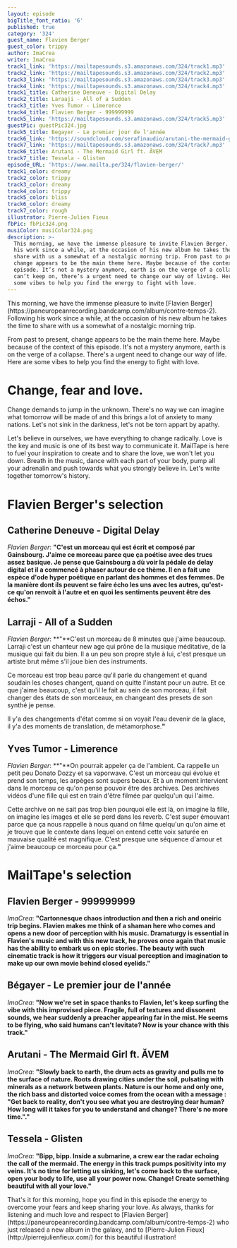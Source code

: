 ```yaml
---
layout: episode
bigTitle_font_ratio: '6'
published: true
category: '324'
guest_name: Flavien Berger
guest_color: trippy
author: ImaCrea
writer: ImaCrea
track1_link: 'https://mailtapesounds.s3.amazonaws.com/324/track1.mp3'
track2_link: 'https://mailtapesounds.s3.amazonaws.com/324/track2.mp3'
track3_link: 'https://mailtapesounds.s3.amazonaws.com/324/track3.mp3'
track4_link: 'https://mailtapesounds.s3.amazonaws.com/324/track4.mp3'
track1_title: Catherine Deneuve - Digital Delay
track2_title: Laraaji - All of a Sudden
track3_title: Yves Tumor - Limerence
track4_title: Flavien Berger - 999999999
track5_link: 'https://mailtapesounds.s3.amazonaws.com/324/track5.mp3'
guestPic: guestPic324.jpg
track5_title: Begayer - Le premier jour de l'année
track6_link: 'https://soundcloud.com/serafinaudio/arutani-the-mermaid-girl-ft-a'
track7_link: 'https://mailtapesounds.s3.amazonaws.com/324/track7.mp3'
track6_title: Arutani - The Mermaid Girl ft. ĂVEM
track7_title: Tessela - Glisten
episode_URL: 'https://www.mailta.pe/324/flavien-berger/'
track1_color: dreamy
track2_color: trippy
track3_color: dreamy
track4_color: trippy
track5_color: bliss
track6_color: dreamy
track7_color: rough
illustrator: Pierre-Julien Fieux
fbPic: fbPic324.png
musiColor: musiColor324.png
description: >-
  This morning, we have the immense pleasure to invite Flavien Berger. Following
  his work since a while, at the occasion of his new album he takes the time to
  share with us a somewhat of a nostalgic morning trip. From past to present,
  change appears to be the main theme here. Maybe because of the context of this
  episode. It’s not a mystery anymore, earth is on the verge of a collapse. We
  can’t keep on, there’s a urgent need to change our way of living. Here are
  some vibes to help you find the energy to fight with love.
---
```

<p id="introduction">This morning, we have the immense pleasure to invite [Flavien Berger](https://paneuropeanrecording.bandcamp.com/album/contre-temps-2). Following his work since a while, at the occasion of his new album he takes the time to share with us a somewhat of a nostalgic morning trip. 

From past to present, change appears to be the main theme here. Maybe because of the context of this episode. It's not a mystery anymore, earth is on the verge of a collapse. There's a urgent need to change our way of life. Here are some vibes to help you find the energy to fight with love.</p>

# Change, fear and love.
Change demands to jump in the unknown. There's no way we can imagine what tomorrow will be made of and this brings a lot of anxiety to many nations. Let's not sink in the darkness, let's not be torn appart by apathy.

Let's believe in ourselves, we have everything to change radically. Love is the key and music is one of its best way to communicate it. MailTape is here to fuel your inspiration to create and to share the love, we won't let you down. Breath in the music, dance with each part of your body, pump all your adrenalin and push towards what you strongly believe in. Let's write together tomorrow's history. 

# Flavien Berger's selection


## Catherine Deneuve - Digital Delay
_Flavien Berger_: **"**C'est un morceau qui est écrit et composé par Gainsbourg. J'aime ce morceau parce que ça poétise avec des trucs assez basique. Je pense que Gainsbourg a dù voir la pédale de delay digital et il a commencé à phaser autour de ce thème. Il en a fait une espèce d'ode hyper poétique en parlant des hommes et des femmes. De la manière dont ils peuvent se faire écho les uns avec les autres, qu'est-ce qu'on renvoit à l'autre et en quoi les sentiments peuvent être des échos.**"**

## Larraji - All of a Sudden
_Flavien Berger_: **"**C'est un morceau de 8 minutes que j'aime beaucoup. Larraji c'est un chanteur new age qui prône de la musique méditative, de la musique qui fait du bien. Il a un peu son propre style à lui, c'est presque un artiste brut même s'il joue bien des instruments.

Ce morceau est trop beau parce qu'il parle du changement et quand soudain les choses changent, quand on quitte l'instant pour un autre. Et ce que j'aime beaucoup, c'est qu'il le fait au sein de son morceau, il fait changer des états de son morceaux, en changeant des presets de son synthé je pense.

Il y'a des changements d'état comme si on voyait l'eau devenir de la glace, il y'a des moments de translation, de métamorphose.**"**

## Yves Tumor - Limerence
_Flavien Berger_: **"**On pourrait appeler ça de l'ambient. Ca rappelle un petit peu Donato Dozzy et sa vaporwave. C'est un morceau qui évolue et prend son temps, les arpèges sont supers beaux. Et à un moment intervient dans le morceau ce qu'on pense pouvoir être des archives. Des archives vidéos d'une fille qui est en train d'être filmée par quelqu'un qui l'aime. 

Cette archive on ne sait pas trop bien pourquoi elle est là, on imagine la fille, on imagine les images et elle se perd dans les reverb. C'est super émouvant parce que ça nous rappelle à nous quand on filme quelqu'un qu'on aime et je trouve que le contexte dans lequel on entend cette voix saturée en mauvaise qualité est magnifique. C'est presque une séquence d'amour et j'aime beaucoup ce morceau pour ça.**"**


# MailTape's selection

## Flavien Berger - 999999999
_ImaCrea_: **"**Cartonnesque chaos introduction and then a rich and oneiric trip begins. Flavien makes me think of a shaman here who comes and opens a new door of perception with his music. Dramaturgy is essential in Flavien's music and with this new track, he proves once again that music has the ability to embark us on epic stories. The beauty with such cinematic track is how it triggers our visual perception and imagination to make up our own movie behind closed eyelids.**"**

## Bégayer - Le premier jour de l'année
_ImaCrea_: **"**Now we're set in space thanks to Flavien, let's keep surfing the vibe with this improvised piece. Fragile, full of textures and dissonent sounds, we hear suddenly a preacher appearing far in the mist. He seems to be flying, who said humans can't levitate? Now is your chance with this track.**"**

## Arutani - The Mermaid Girl ft. ĂVEM
_ImaCrea_: **"**Slowly back to earth, the drum acts as gravity and pulls me to the surface of nature. Roots drawing cities under the soil, pulsating with minerals as a network between plants. Nature is our home and only one, the rich bass and distorted voice comes from the ocean with a message : "Get back to reality, don't you see what you are destroying dear human? How long will it takes for you to understand and change? There's no more time.".**"**

## Tessela - Glisten
_ImaCrea_: **"**Bipp, bipp. Inside a submarine, a crew ear the radar echoing the call of the mermaid. The energy in this track pumps positivity into my veins. It's no time for letting us sinking, let's come back to the surface, open your body to life, use all your power now. Change! Create something beautiful with all your love.**"**

<p id="outroduction">That's it for this morning, hope you find in this episode the energy to overcome your fears and keep sharing your love. As always, thanks for listening and much love and respect to [Flavien Berger](https://paneuropeanrecording.bandcamp.com/album/contre-temps-2) who just released a new album in the galaxy, and to [Pierre-Julien Fieux](http://pierrejulienfieux.com/) for this beautiful illustration!</p>
